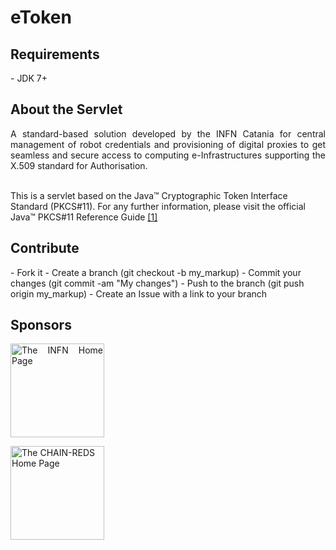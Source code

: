 # eToken

<h2>Requirements</h2>
- JDK 7+

<h2>About the Servlet</h2>
<p align="justify">
A standard-based solution developed by the INFN Catania for central management of robot credentials and provisioning of digital proxies to get seamless and secure access to computing e-Infrastructures supporting the X.509 standard for Authorisation.</br/></br>

This is a servlet based on the Java™ Cryptographic Token Interface Standard (PKCS#11).
For any further information, please visit the official Java™ PKCS#11 Reference Guide <a href="http://docs.oracle.com/javase/7/docs/technotes/guides/security/p11guide.html">[1]</a>
</p>

<h2>Contribute</h2>
- Fork it
- Create a branch (git checkout -b my_markup)
- Commit your changes (git commit -am "My changes")
- Push to the branch (git push origin my_markup)
- Create an Issue with a link to your branch
 
<h2>Sponsors</h2>
<p align="justify">
<a href="http://www.infn.it/"><img width="150" src="http://www.infn.it/logo/weblogo1.gif" border="0" title="The INFN Home Page"></a>

<a href="http://www.chain-project.eu/"><img width="150" src="https://www.chain-project.eu/image/image_gallery?uuid=4b273102-2ed0-49ca-929f-c23379318171&groupId=3456180&t=1424446552904" border="0" title="The CHAIN-REDS Home Page"></a>
</p>
